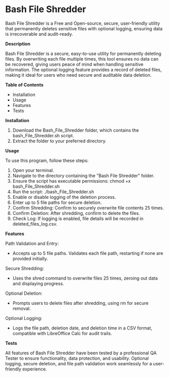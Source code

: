# Bash File Shredder

Bash File Shredder is a Free and Open-source, secure, user-friendly utility that permanently deletes sensitive files with optional logging, ensuring data is irrecoverable and audit-ready.

**Description**

Bash File Shredder is a secure, easy-to-use utility for permanently deleting files. By overwriting each file multiple times, this tool ensures no data can be recovered, giving users peace of mind when handling sensitive information. The optional logging feature provides a record of deleted files, making it ideal for users who need secure and auditable data deletion.

**Table of Contents**

- Installation
- Usage
- Features
- Tests

**Installation**

1. Download the Bash_File_Shredder folder, which contains the bash_File_Shredder.sh script.
2. Extract the folder to your preferred directory.

**Usage**

To use this program, follow these steps:

1. Open your terminal.
2. Navigate to the directory containing the "Bash File Shredder" folder.
3. Ensure the script has executable permissions: chmod +x bash_File_Shredder.sh
4. Run the script: ./bash_File_Shredder.sh
5. Enable or disable logging of the deletion process.
6. Enter up to 5 file paths for secure deletion.
7. Confirm Shredding: Confirm to securely overwrite file contents 25 times.
8. Confirm Deletion: After shredding, confirm to delete the files.
9. Check Log: If logging is enabled, file details will be recorded in deleted_files_log.csv.

**Features**

Path Validation and Entry:

- Accepts up to 5 file paths. Validates each file path, restarting if none are provided initially.

Secure Shredding:

- Uses the shred command to overwrite files 25 times, zeroing out data and displaying progress.

Optional Deletion:

- Prompts users to delete files after shredding, using rm for secure removal.

Optional Logging:

- Logs the file path, deletion date, and deletion time in a CSV format, compatible with LibreOffice Calc for audit trails.

**Tests**

All features of Bash File Shredder have been tested by a professional QA Tester to ensure functionality, data protection, and usability. Optional logging, secure deletion, and file path validation work seamlessly for a user-friendly experience.
